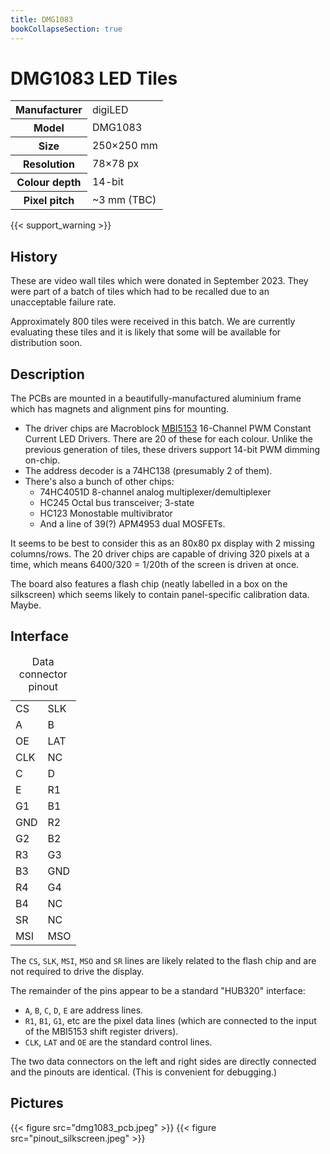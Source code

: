 ```yaml
---
title: DMG1083
bookCollapseSection: true
---
```

# DMG1083 LED Tiles

<table class="vertical">
<tr><th>Manufacturer</th><td>digiLED</td></tr>
<tr><th>Model</th><td>DMG1083</td></tr>
<tr><th>Size</th><td>250×250 mm</td></tr>
<tr><th>Resolution</th><td>78×78 px</td></tr>
<tr><th>Colour depth</th><td>14-bit</td></tr>
<tr><th>Pixel pitch</th><td>~3 mm (TBC)</td></tr>
</table>

{{< support_warning >}}

## History

These are video wall tiles which were donated in September 2023. They were part of a batch of tiles
which had to be recalled due to an unacceptable failure rate.

Approximately 800 tiles were received in this batch. We are currently evaluating these tiles and it is
likely that some will be available for distribution soon.

## Description

The PCBs are mounted in a beautifully-manufactured aluminium frame which has magnets and alignment
pins for mounting.

- The driver chips are Macroblock [MBI5153](/datasheets/MBI5153GP-A.pdf) 16-Channel PWM Constant Current LED Drivers. There are 20 of these for each colour. Unlike the previous generation of tiles, these drivers support 14-bit PWM dimming on-chip.
- The address decoder is a 74HC138 (presumably 2 of them).
- There's also a bunch of other chips:
  - 74HC4051D 8-channel analog multiplexer/demultiplexer
  - HC245 Octal bus transceiver; 3-state
  - HC123 Monostable multivibrator
  - And a line of 39(?) APM4953 dual MOSFETs. 

It seems to be best to consider this as an 80x80 px display with 2 missing columns/rows. The 20 driver chips are capable of driving 320 pixels at a time, which means 6400/320 = 1/20th of the screen is driven at once.

The board also features a flash chip (neatly labelled in a box on the silkscreen) which seems likely to contain panel-specific calibration data. Maybe.

## Interface
<table class="pinout">
  <caption>Data connector pinout</caption>
  <tr><td class="misc">CS</td><td class="misc">SLK</td></tr>
  <tr><td class="address">A</td><td class="address">B</td></tr>
  <tr><td class="control not">OE</td><td class="control">LAT</td></tr>
  <tr><td class="control">CLK</td><td class="nc">NC</td></tr>
  <tr><td class="address">C</td><td class="address">D</td></tr>
  <tr><td class="address">E</td><td class="data">R1</td></tr>
  <tr><td class="data">G1</td><td class="data">B1</td></tr>
  <tr><td class="gnd">GND</td><td class="data">R2</td></tr>
  <tr><td class="data">G2</td><td class="data">B2</td></tr>
  <tr><td class="data">R3</td><td class="data">G3</td></tr>
  <tr><td class="data">B3</td><td class="gnd">GND</td></tr>
  <tr><td class="data">R4</td><td class="data">G4</td></tr>
  <tr><td class="data">B4</td><td class="nc">NC</td></tr>
  <tr><td class="misc">SR</td><td class="nc">NC</td></tr>
  <tr><td class="misc">MSI</td><td class="misc">MSO</td></tr>
</table>

The `CS`, `SLK`, `MSI`, `MSO` and `SR` lines are likely related to the flash chip and are not required to drive the display.

The remainder of the pins appear to be a standard "HUB320" interface:
* `A`, `B`, `C`, `D`, `E` are address lines.
* `R1`, `B1`, `G1`, etc are the pixel data lines (which are connected to the input of the MBI5153 shift register drivers).
* `CLK`, `LAT` and `OE` are the standard control lines.

The two data connectors on the left and right sides are directly connected and the pinouts are identical. (This is convenient for debugging.)

## Pictures

{{< figure src="dmg1083_pcb.jpeg" >}}
{{< figure src="pinout_silkscreen.jpeg" >}}
